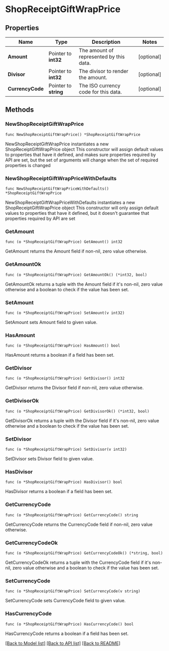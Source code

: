 # ShopReceiptGiftWrapPrice

## Properties

Name | Type | Description | Notes
------------ | ------------- | ------------- | -------------
**Amount** | Pointer to **int32** | The amount of represented by this data. | [optional] 
**Divisor** | Pointer to **int32** | The divisor to render the amount. | [optional] 
**CurrencyCode** | Pointer to **string** | The ISO currency code for this data. | [optional] 

## Methods

### NewShopReceiptGiftWrapPrice

`func NewShopReceiptGiftWrapPrice() *ShopReceiptGiftWrapPrice`

NewShopReceiptGiftWrapPrice instantiates a new ShopReceiptGiftWrapPrice object
This constructor will assign default values to properties that have it defined,
and makes sure properties required by API are set, but the set of arguments
will change when the set of required properties is changed

### NewShopReceiptGiftWrapPriceWithDefaults

`func NewShopReceiptGiftWrapPriceWithDefaults() *ShopReceiptGiftWrapPrice`

NewShopReceiptGiftWrapPriceWithDefaults instantiates a new ShopReceiptGiftWrapPrice object
This constructor will only assign default values to properties that have it defined,
but it doesn't guarantee that properties required by API are set

### GetAmount

`func (o *ShopReceiptGiftWrapPrice) GetAmount() int32`

GetAmount returns the Amount field if non-nil, zero value otherwise.

### GetAmountOk

`func (o *ShopReceiptGiftWrapPrice) GetAmountOk() (*int32, bool)`

GetAmountOk returns a tuple with the Amount field if it's non-nil, zero value otherwise
and a boolean to check if the value has been set.

### SetAmount

`func (o *ShopReceiptGiftWrapPrice) SetAmount(v int32)`

SetAmount sets Amount field to given value.

### HasAmount

`func (o *ShopReceiptGiftWrapPrice) HasAmount() bool`

HasAmount returns a boolean if a field has been set.

### GetDivisor

`func (o *ShopReceiptGiftWrapPrice) GetDivisor() int32`

GetDivisor returns the Divisor field if non-nil, zero value otherwise.

### GetDivisorOk

`func (o *ShopReceiptGiftWrapPrice) GetDivisorOk() (*int32, bool)`

GetDivisorOk returns a tuple with the Divisor field if it's non-nil, zero value otherwise
and a boolean to check if the value has been set.

### SetDivisor

`func (o *ShopReceiptGiftWrapPrice) SetDivisor(v int32)`

SetDivisor sets Divisor field to given value.

### HasDivisor

`func (o *ShopReceiptGiftWrapPrice) HasDivisor() bool`

HasDivisor returns a boolean if a field has been set.

### GetCurrencyCode

`func (o *ShopReceiptGiftWrapPrice) GetCurrencyCode() string`

GetCurrencyCode returns the CurrencyCode field if non-nil, zero value otherwise.

### GetCurrencyCodeOk

`func (o *ShopReceiptGiftWrapPrice) GetCurrencyCodeOk() (*string, bool)`

GetCurrencyCodeOk returns a tuple with the CurrencyCode field if it's non-nil, zero value otherwise
and a boolean to check if the value has been set.

### SetCurrencyCode

`func (o *ShopReceiptGiftWrapPrice) SetCurrencyCode(v string)`

SetCurrencyCode sets CurrencyCode field to given value.

### HasCurrencyCode

`func (o *ShopReceiptGiftWrapPrice) HasCurrencyCode() bool`

HasCurrencyCode returns a boolean if a field has been set.


[[Back to Model list]](../README.md#documentation-for-models) [[Back to API list]](../README.md#documentation-for-api-endpoints) [[Back to README]](../README.md)



